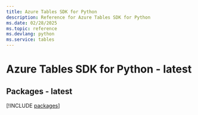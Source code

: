 ```yaml
---
title: Azure Tables SDK for Python
description: Reference for Azure Tables SDK for Python
ms.date: 02/28/2025
ms.topic: reference
ms.devlang: python
ms.service: tables
---
```

# Azure Tables SDK for Python - latest
## Packages - latest
[!INCLUDE [packages](tables-index.md)]